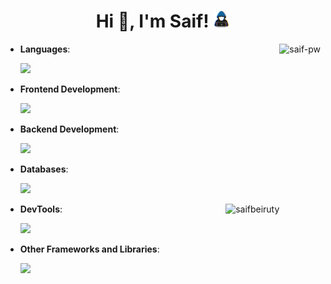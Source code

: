 <h1 align="center">Hi 👋, I'm Saif! <picture><img src = "https://github.com/0xAbdulKhalid/0xAbdulKhalid/raw/main/assets/mdImages/about_me.gif" width = 27px></picture></h1>

  <img align="right" height="280" src="https://github.com/Adam-pw/Adam-pw/blob/main/animation_500_kxa883sd.gif" alt="saif-pw" />

- **Languages**:

    <p>
  
  <a href="https://skillicons.dev">
    <img src="https://skillicons.dev/icons?i=js,ts,python,java,matlab&perline=10" />
  </a>
</p>  


    
- **Frontend Development**:
    <p>
  <a href="https://skillicons.dev">
    <img src="https://skillicons.dev/icons?i=react,next,html,css,d3,materialui,tailwind,bootstrap&perline=10" />
  </a>
</p>  


- **Backend Development**:
    <p>
  <a href="https://skillicons.dev">
    <img src="https://skillicons.dev/icons?i=nodejs,express,spring,redis,raspberrypi,arduino&perline=14" />
  </a>
</p> 



- **Databases**:
     <p>
  <a href="https://skillicons.dev">
    <img src="https://skillicons.dev/icons?i=postgres,mongodb,dynamodb&perline=14" />
  </a>
</p>  
<p><img align="right" src="https://github-readme-stats.vercel.app/api/top-langs?username=saifbeiruty&show_icons=true&locale=en&layout=compact&theme=chartreuse-dark" alt="saifbeiruty" /></p>


- **DevTools**:
     <p>
  <a href="https://skillicons.dev">
    <img src="https://skillicons.dev/icons?i=aws,docker,kubernetes,git,postman,webpack,vscode,idea&perline=14" />
  </a>
</p>  

- **Other Frameworks and Libraries**:
     <p>
  <a href="https://skillicons.dev">
    <img src="https://skillicons.dev/icons?i=tensorflow,pytorch,jest,prisma&perline=14" />
  </a>
</p>  
